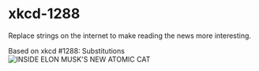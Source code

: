 xkcd-1288
=========

Replace strings on the internet to make reading the news more interesting.

Based on xkcd #1288: Substitutions
![INSIDE ELON MUSK'S NEW ATOMIC CAT](http://imgs.xkcd.com/comics/substitutions.png)
